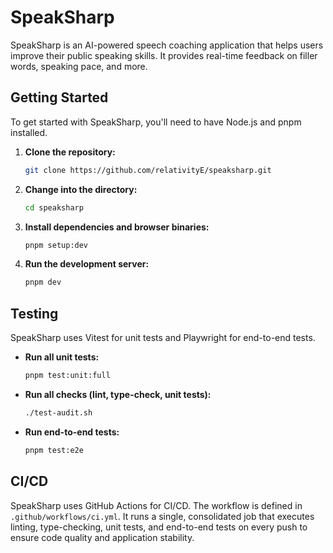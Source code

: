 # SpeakSharp

SpeakSharp is an AI-powered speech coaching application that helps users improve their public speaking skills. It provides real-time feedback on filler words, speaking pace, and more.

## Getting Started

To get started with SpeakSharp, you'll need to have Node.js and pnpm installed.

1.  **Clone the repository:**
    ```bash
    git clone https://github.com/relativityE/speaksharp.git
    ```
2.  **Change into the directory:**
    ```bash
    cd speaksharp
    ```
3.  **Install dependencies and browser binaries:**
    ```bash
    pnpm setup:dev
    ```
4.  **Run the development server:**
    ```bash
    pnpm dev
    ```

## Testing

SpeakSharp uses Vitest for unit tests and Playwright for end-to-end tests.

*   **Run all unit tests:**
    ```bash
    pnpm test:unit:full
    ```
*   **Run all checks (lint, type-check, unit tests):**
    ```bash
    ./test-audit.sh
    ```

*   **Run end-to-end tests:**
    ```bash
    pnpm test:e2e
    ```

## CI/CD

SpeakSharp uses GitHub Actions for CI/CD. The workflow is defined in `.github/workflows/ci.yml`. It runs a single, consolidated job that executes linting, type-checking, unit tests, and end-to-end tests on every push to ensure code quality and application stability.